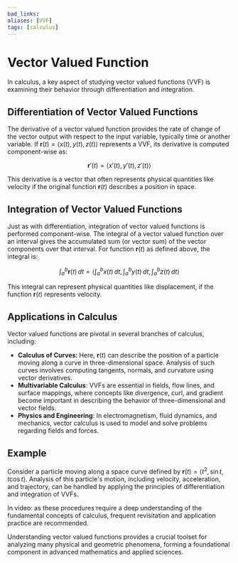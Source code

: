 ```yaml
---
bad_links: 
aliases: [VVF]
tags: [calculus]
---
```

# Vector Valued Function

In calculus, a key aspect of studying vector valued functions (VVF) is examining their behavior through differentiation and integration. 

## Differentiation of Vector Valued Functions

The derivative of a vector valued function provides the rate of change of the vector output with respect to the input variable, typically time or another variable. If $\mathbf{r}(t) = \langle x(t), y(t), z(t) \rangle$ represents a VVF, its derivative is computed component-wise as:

$$
\mathbf{r}'(t) = \langle x'(t), y'(t), z'(t) \rangle
$$

This derivative is a vector that often represents physical quantities like velocity if the original function $\mathbf{r}(t)$ describes a position in space.

## Integration of Vector Valued Functions

Just as with differentiation, integration of vector valued functions is performed component-wise. The integral of a vector valued function over an interval gives the accumulated sum (or vector sum) of the vector components over that interval. For function $\mathbf{r}(t)$ as defined above, the integral is:

$$
\int_a^b \mathbf{r}(t) \, dt = \left\langle \int_a^b x(t) \, dt, \int_a^b y(t) \, dt, \int_a^b z(t) \, dt \right\rangle
$$

This integral can represent physical quantities like displacement, if the function $\mathbf{r}(t)$ represents velocity.

## Applications in Calculus

Vector valued functions are pivotal in several branches of calculus, including:

- **Calculus of Curves**: Here, $\mathbf{r}(t)$ can describe the position of a particle moving along a curve in three-dimensional space. Analysis of such curves involves computing tangents, normals, and curvature using vector derivatives.
- **Multivariable Calculus**: VVFs are essential in fields, flow lines, and surface mappings, where concepts like divergence, curl, and gradient become important in describing the behavior of three-dimensional and vector fields.
- **Physics and Engineering**: In electromagnetism, fluid dynamics, and mechanics, vector calculus is used to model and solve problems regarding fields and forces.

## Example

Consider a particle moving along a space curve defined by $\mathbf{r}(t) = \langle t^2, \sin t, t \cos t \rangle$. Analysis of this particle's motion, including velocity, acceleration, and trajectory, can be handled by applying the principles of differentiation and integration of VVFs.

In video: as these procedures require a deep understanding of the fundamental concepts of calculus, frequent revisitation and application practice are recommended.

Understanding vector valued functions provides a crucial toolset for analyzing many physical and geometric phenomena, forming a foundational component in advanced mathematics and applied sciences.